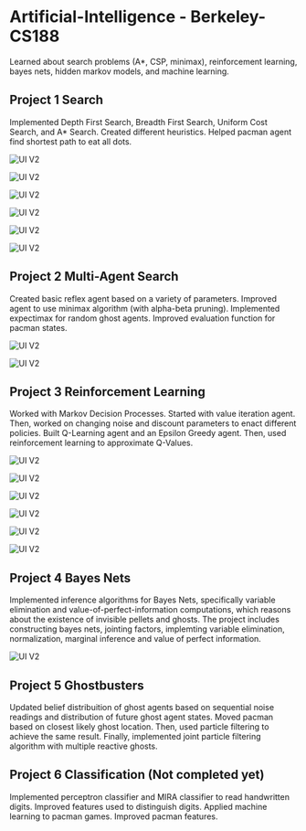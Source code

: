 # Artificial-Intelligence - Berkeley-CS188

Learned about search problems (A*, CSP, minimax), reinforcement learning, bayes nets, hidden markov models, and machine learning.


## Project 1 Search

Implemented Depth First Search, Breadth First Search, Uniform Cost Search, and A* Search. Created different heuristics. Helped pacman agent find shortest path to eat all dots.

![UI V2](https://github.com/szzxljr/CS188_Course_Projects/blob/master/Photos/Project1/P1.png)

![UI V2](https://github.com/szzxljr/CS188_Course_Projects/blob/master/Photos/Project1/P2.png)

![UI V2](https://github.com/szzxljr/CS188_Course_Projects/blob/master/Photos/Project1/P3.png)

![UI V2](https://github.com/szzxljr/CS188_Course_Projects/blob/master/Photos/Project1/P4.png)

![UI V2](https://github.com/szzxljr/CS188_Course_Projects/blob/master/Photos/Project1/P5.png)

![UI V2](https://github.com/szzxljr/CS188_Course_Projects/blob/master/Photos/Project1/P6.png)

## Project 2 Multi-Agent Search

Created basic reflex agent based on a variety of parameters. Improved agent to use minimax algorithm (with alpha-beta pruning). Implemented expectimax for random ghost agents. Improved evaluation function for pacman states.

![UI V2](https://github.com/szzxljr/CS188_Course_Projects/blob/master/Photos/Project2/P1.png)

![UI V2](https://github.com/szzxljr/CS188_Course_Projects/blob/master/Photos/Project2/P2.png)

## Project 3 Reinforcement Learning

Worked with Markov Decision Processes. Started with value iteration agent. Then, worked on changing noise and discount parameters to enact different policies. Built Q-Learning agent and an Epsilon Greedy agent. Then, used reinforcement learning to approximate Q-Values.

![UI V2](https://github.com/szzxljr/CS188_Course_Projects/blob/master/Photos/Project3/P1.png)

![UI V2](https://github.com/szzxljr/CS188_Course_Projects/blob/master/Photos/Project3/P2.png)

![UI V2](https://github.com/szzxljr/CS188_Course_Projects/blob/master/Photos/Project3/P3.png)

![UI V2](https://github.com/szzxljr/CS188_Course_Projects/blob/master/Photos/Project3/P4.png)

![UI V2](https://github.com/szzxljr/CS188_Course_Projects/blob/master/Photos/Project3/P5.png)

![UI V2](https://github.com/szzxljr/CS188_Course_Projects/blob/master/Photos/Project3/P6.png)

## Project 4 Bayes Nets
Implemented inference algorithms for Bayes Nets, specifically variable elimination and value-of-perfect-information computations, which reasons about the existence of invisible pellets and ghosts. The project includes constructing bayes nets, jointing factors, implemting variable elimination, normalization, marginal inference and value of perfect information.

![UI V2](https://github.com/szzxljr/CS188_Course_Projects/blob/master/Photos/Project4/P1.png)


## Project 5 Ghostbusters

Updated belief distribuition of ghost agents based on sequential noise readings and distribution of future ghost agent states. Moved pacman based on closest likely ghost location. Then, used particle filtering to achieve the same result. Finally, implemented joint particle filtering algorithm with multiple reactive ghosts.

## Project 6 Classification (Not completed yet)

Implemented perceptron classifier and MIRA classifier to read handwritten digits. Improved features used to distinguish digits. Applied machine learning to pacman games. Improved pacman features.


